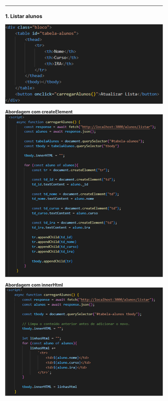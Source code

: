 
---

### **1. Listar alunos**
![450](../../../attachments/Pasted%20image%2020250706100530.png)

**Abordagem com createElement**
![550](../../../attachments/Pasted%20image%2020250706095429.png)

**Abordagem com innerHtml**
![600](../../../attachments/Pasted%20image%2020250706100455.png)
